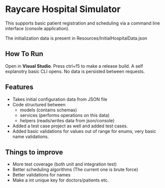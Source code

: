 ﻿
# Raycare Hospital Simulator

This supports basic patient registration and scheduling via a command line interface (console application).

The initialization data is present in Resources/InitialHospitalData.json

## How To Run

Open in **Visual Studio**. Press ctrl+f5 to make a release build. A self explanotry basic CLI opens. No data is persisted between requests.

## Features
* Takes initial configuration data from JSON file
* Code structured between
	* models (contains schemas)
	* services (performs operations on this data) 
	* helpers (reads/writes data from json/console)
* Added a test case project as well and added test cases.
* Added basic validations for values out of range for enums, very basic name validations.

## Things to improve

* More test coverage (both unit and integration test)
* Better scheduling algorithms (The current one is brute force)
* Better validations for names
* Make a int unique key for doctors/patients etc.

